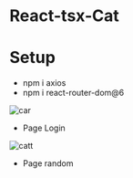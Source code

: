 # React-tsx-Cat

# Setup
* npm i axios
* npm i react-router-dom@6

![car](https://github.com/ThanawawEikQ/React-Cat/assets/114007549/7fe810f8-16d5-4b27-9dbd-fdff4e2aab9b)
* Page Login
  

  
![catt](https://github.com/ThanawawEikQ/React-Cat/assets/114007549/46b7d00a-b237-4b34-9aa5-ce004667a7a0)
* Page random
